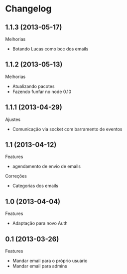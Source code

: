 Changelog
=========

## 1.1.3 (2013-05-17)

Melhorias
- Botando Lucas como bcc dos emails

## 1.1.2 (2013-05-13)

Melhorias
- Atualizando pacotes
- Fazendo funfar no node 0.10

## 1.1.1 (2013-04-29)

Ajustes
- Comunicação via socket com barramento de eventos

## 1.1 (2013-04-12)

Features
- agendamento de envio de emails

Correções
- Categorias dos emails

## 1.0 (2013-04-04)

Features
- Adaptação para novo Auth

## 0.1 (2013-03-26)

Features
- Mandar email para o próprio usuário
- Mandar email para admins
